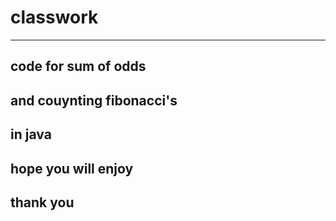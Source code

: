 # classwork
---
code for sum of odds
---
and couynting fibonacci's
---
in java
---
hope you will enjoy
---
thank you
---
